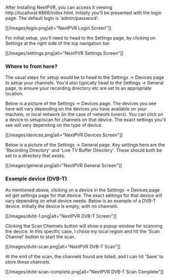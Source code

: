 After installing NextPVR, you can access it viewing http://localhost:8866/index.html. Initially you'll be presented with the login page. The default login is 'admin/password'.

[[/images/login.png|alt="NextPVR Login Screen"]]

For initial setup, you'll need to head to the Settings page, by clicking on Settings at the right side of the top navigation bar.

[[/images/settings.png|alt="NextPVR Settings Screen"]]

### Where to from here?

The usual steps for setup would be to head to the Settings -> Devices page to setup your channels. You'd also typically head to the Settings -> General page, to ensure your recording directory etc are set to an appropriate location.

Below is a picture of the Settings -> Devices page. The devices you see here will vary depending on the devices you have available on your machine, or local network (in the case of network tuners). You can click on a device to setup/scan for channels on that device. The exact settings you'll see will vary depending on the type of device.

[[/images/devices.png|alt="NextPVR Devices Screen"]]

Below is a picture of the Settings -> General page. Key settings here are the 'Recording Directory' and 'Live TV Buffer Directory'. These should both be set to a directory that exists.

[[/images/general.png|alt="NextPVR General Screen"]]

### Example device (DVB-T)

As mentioned above, clicking on a device in the Settings -> Devices page wll get settings page for that device. The exact settings for that device will vary depending on what device needs.  Below is an example of a DVB-T device. Initially the device is empty, with no channels. 

[[/images/dvbt-1.png|alt="NextPVR DVB-T Screen"]]

Clicking the Scan Channels button will show a popup window for scanning the device. In this specific case, I chose my local region and hit the 'Scan Channel' button to start the scan. 

[[/images/dvbt-scan.png|alt="NextPVR DVB-T Scan"]]

At the end of the scan, the channels found are listed, and I can hit 'Save' to store these channels.

[[/images/dvbt-scan-complete.png|alt="NextPVR DVB-T Scan Complete"]]